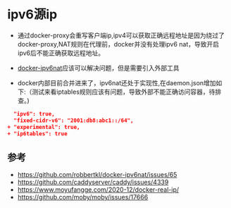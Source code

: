 


# ipv6源ip
- 通过docker-proxy会重写客户端ip,ipv4可以获取正确远程地址是因为绕过了docker-proxy,NAT规则在代理前，docker并没有处理ipv6 nat，导致开启ipv6后不能正确获取远程地址。


- [docker-ipv6nat](https://github.com/robbertkl/docker-ipv6nat)应该可以解决问题，但是需要引入外部工具
- docker内部目前合并进来了，ipv6nat还处于实现性,在daemon.json增加如下:（测试来看iptables规则应该有问题，导致外部不能正确访问容器，待排查。)
```json
  "ipv6": true,
  "fixed-cidr-v6": "2001:db8:abc1::/64",
+ "experimental": true,
+ "ip6tables": true

```
## 参考
- https://github.com/robbertkl/docker-ipv6nat/issues/65
- https://github.com/caddyserver/caddy/issues/4339
- https://www.moyufangge.com/2020-12/docker-real-ip/
- https://github.com/moby/moby/issues/17666


